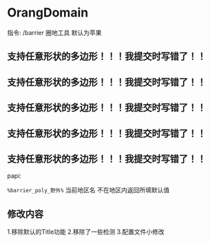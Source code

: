 # OrangDomain

指令: /barrier 圈地工具 默认为苹果  
## 支持任意形状的多边形！！！我提交时写错了！！
## 支持任意形状的多边形！！！我提交时写错了！！
## 支持任意形状的多边形！！！我提交时写错了！！
## 支持任意形状的多边形！！！我提交时写错了！！
## 支持任意形状的多边形！！！我提交时写错了！！

papi:

``
%barrier_poly_野外%
``
当前地区名 不在地区内返回所填默认值  

修改内容
---
1.移除默认的Title功能
2.移除了一些检测
3.配置文件小修改
